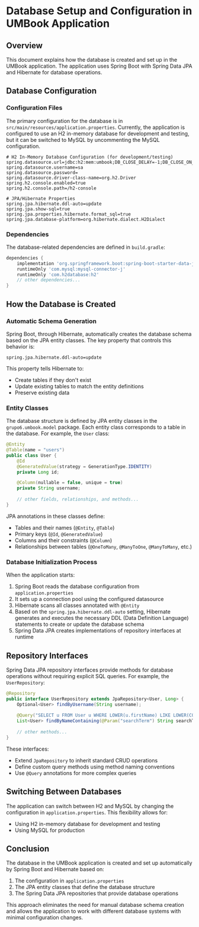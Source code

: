 # Database Setup and Configuration in UMBook Application

## Overview
This document explains how the database is created and set up in the UMBook application. The application uses Spring Boot with Spring Data JPA and Hibernate for database operations.

## Database Configuration

### Configuration Files
The primary configuration for the database is in `src/main/resources/application.properties`. Currently, the application is configured to use an H2 in-memory database for development and testing, but it can be switched to MySQL by uncommenting the MySQL configuration.

```properties
# H2 In-Memory Database Configuration (for development/testing)
spring.datasource.url=jdbc:h2:mem:umbook;DB_CLOSE_DELAY=-1;DB_CLOSE_ON_EXIT=FALSE
spring.datasource.username=sa
spring.datasource.password=
spring.datasource.driver-class-name=org.h2.Driver
spring.h2.console.enabled=true
spring.h2.console.path=/h2-console

# JPA/Hibernate Properties
spring.jpa.hibernate.ddl-auto=update
spring.jpa.show-sql=true
spring.jpa.properties.hibernate.format_sql=true
spring.jpa.database-platform=org.hibernate.dialect.H2Dialect
```

### Dependencies
The database-related dependencies are defined in `build.gradle`:

```gradle
dependencies {
    implementation 'org.springframework.boot:spring-boot-starter-data-jpa'
    runtimeOnly 'com.mysql:mysql-connector-j'
    runtimeOnly 'com.h2database:h2'
    // other dependencies...
}
```

## How the Database is Created

### Automatic Schema Generation
Spring Boot, through Hibernate, automatically creates the database schema based on the JPA entity classes. The key property that controls this behavior is:

```properties
spring.jpa.hibernate.ddl-auto=update
```

This property tells Hibernate to:
- Create tables if they don't exist
- Update existing tables to match the entity definitions
- Preserve existing data

### Entity Classes
The database structure is defined by JPA entity classes in the `grupo6.umbook.model` package. Each entity class corresponds to a table in the database. For example, the `User` class:

```java
@Entity
@Table(name = "users")
public class User {
    @Id
    @GeneratedValue(strategy = GenerationType.IDENTITY)
    private Long id;

    @Column(nullable = false, unique = true)
    private String username;
    
    // other fields, relationships, and methods...
}
```

JPA annotations in these classes define:
- Tables and their names (`@Entity`, `@Table`)
- Primary keys (`@Id`, `@GeneratedValue`)
- Columns and their constraints (`@Column`)
- Relationships between tables (`@OneToMany`, `@ManyToOne`, `@ManyToMany`, etc.)

### Database Initialization Process

When the application starts:

1. Spring Boot reads the database configuration from `application.properties`
2. It sets up a connection pool using the configured datasource
3. Hibernate scans all classes annotated with `@Entity`
4. Based on the `spring.jpa.hibernate.ddl-auto` setting, Hibernate generates and executes the necessary DDL (Data Definition Language) statements to create or update the database schema
5. Spring Data JPA creates implementations of repository interfaces at runtime

## Repository Interfaces

Spring Data JPA repository interfaces provide methods for database operations without requiring explicit SQL queries. For example, the `UserRepository`:

```java
@Repository
public interface UserRepository extends JpaRepository<User, Long> {
    Optional<User> findByUsername(String username);
    
    @Query("SELECT u FROM User u WHERE LOWER(u.firstName) LIKE LOWER(CONCAT('%', :searchTerm, '%')) OR LOWER(u.lastName) LIKE LOWER(CONCAT('%', :searchTerm, '%'))")
    List<User> findByNameContaining(@Param("searchTerm") String searchTerm);
    
    // other methods...
}
```

These interfaces:
- Extend `JpaRepository` to inherit standard CRUD operations
- Define custom query methods using method naming conventions
- Use `@Query` annotations for more complex queries

## Switching Between Databases

The application can switch between H2 and MySQL by changing the configuration in `application.properties`. This flexibility allows for:
- Using H2 in-memory database for development and testing
- Using MySQL for production

## Conclusion

The database in the UMBook application is created and set up automatically by Spring Boot and Hibernate based on:
1. The configuration in `application.properties`
2. The JPA entity classes that define the database structure
3. The Spring Data JPA repositories that provide database operations

This approach eliminates the need for manual database schema creation and allows the application to work with different database systems with minimal configuration changes.